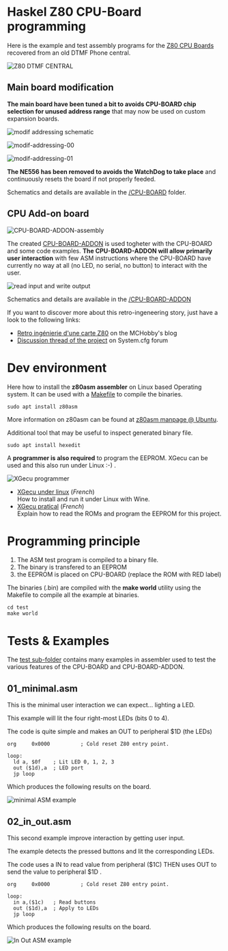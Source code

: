 # Haskel Z80 CPU-Board programming

Here is the example and test assembly programs for the [Z80 CPU Boards](../CPU-BOARD) recovered from an old DTMF Phone central.

![Z80 DTMF CENTRAL](docs/Z80-DTMF-central.jpg)

## Main board modification

**The main board have been tuned a bit to avoids CPU-BOARD chip selection for unused address range** that may now be used on custom expansion boards.

![modif addressing schematic](docs/base-board-improvement.jpg)

![modif-addressing-00](docs/modif-addressing-00.jpg)

![modif-addressing-01](docs/modif-addressing-01.jpg)

**The NE556 has been removed to avoids the WatchDog to take place** and continuously resets the board if not properly feeded.

Schematics and details are available in the [/CPU-BOARD](../CPU-BOARD) folder.

## CPU Add-on board

![CPU-BOARD-ADDON-assembly](docs/CPU-BOARD-ADDON-assembly.jpg)

The created [CPU-BOARD-ADDON](../CPU-BOARD-ADDON) is used togheter with the CPU-BOARD and some code examples. **The CPU-BOARD-ADDON will allow primarily user interaction** with few ASM instructions where the CPU-BOARD have currently no way at all (no LED, no serial, no button) to interact with the user.

![read input and write output](docs/in_out.jpg)

Schematics and details are available in the [/CPU-BOARD-ADDON](../CPU-BOARD-ADDON)

If you want to discover more about this retro-ingeneering story, just have a look to the following links:
* [Retro ingénierie d'une carte Z80](https://arduino103.blogspot.com/search/label/Z80-ASM) on the MCHobby's blog
* [Discussion thread of the project](https://forum.system-cfg.com/viewtopic.php?f=18&t=14526) on System.cfg forum

# Dev environment

Here how to install the **z80asm assembler** on Linux based Operating system.
It can be used with a [Makefile](test/Makefile) to compile the binaries.

```
sudo apt install z80asm
```
More information on z80asm can be found at [z80asm manpage @ Ubuntu](https://manpages.ubuntu.com/manpages/xenial/man1/z80asm.1.html).


Additional tool that may be useful to inspect generated binary file.

```
sudo apt install hexedit
```

A **programmer is also required** to program the EEPROM.
XGecu can be used and this also run under Linux :-) .

![XGecu programmer](docs/xgecu.jpg)

* [XGecu under linux](https://wiki.mchobby.be/index.php?title=XGecu-install-Linux) (_French_)<br />How to install and run it under Linux with Wine.
* [XGecu pratical](https://wiki.mchobby.be/index.php?title=XGecu-EEPROM) (_French_)<br />Explain how to read the ROMs and program the EEPROM for this project.



# Programming principle
1. The ASM test program is compiled to a binary file.
2. The binary is transfered to an EEPROM
3. the EEPROM is placed on CPU-BOARD (replace the ROM with RED label)

The binaries (.bin) are compiled with the **make world** utility using the Makefile to compile all the example at binaries.

```
cd test
make world
```
# Tests & Examples

The [test sub-folder](test) contains many examples in assembler used to test the various features of the CPU-BOARD and CPU-BOARD-ADDON.

## 01_minimal.asm
This is the minimal user interaction we can expect... lighting a LED.

This example will lit the four right-most LEDs (bits 0 to 4).

The code is quite simple and makes an OUT to peripheral $1D (the LEDs)

```
org     0x0000          ; Cold reset Z80 entry point.

loop:
  ld a, $0f    ; Lit LED 0, 1, 2, 3
  out ($1d),a  ; LED port
  jp loop
```
Which produces the following results on the board.

![minimal ASM example](docs/minimal.jpg)

## 02_in_out.asm
This second example improve interaction by getting user input.

The example detects the pressed buttons and lit the corresponding LEDs.

The code uses a IN to read value from peripheral ($1C) THEN uses OUT to send the value to peripheral $1D .

```
org     0x0000          ; Cold reset Z80 entry point.

loop:
  in a,($1c)   ; Read buttons
  out ($1d),a  ; Apply to LEDs
  jp loop
```
Which produces the following results on the board.

![In Out ASM example](docs/in_out.jpg)
